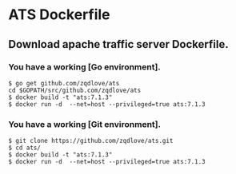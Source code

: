 # ATS Dockerfile

## Download apache traffic server Dockerfile.

### You have a working [Go environment].

```
$ go get github.com/zqdlove/ats
cd $GOPATH/src/github.com/zqdlove/ats
$ docker build -t "ats:7.1.3"
$ docker run -d  --net=host --privileged=true ats:7.1.3
```

### You have a working [Git environment].

```
$ git clone https://github.com/zqdlove/ats.git
$ cd ats/
$ docker build -t "ats:7.1.3"
$ docker run -d  --net=host --privileged=true ats:7.1.3
```